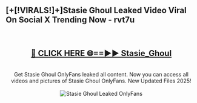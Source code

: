 <h2>[+[!VIRALS!]+]Stasie Ghoul Leaked Video Viral On Social X Trending Now - rvt7u</h2>
<br>
<div align="center">
<h2><a href="https://libra.edu.pl?Stasie_Ghoul" rel="nofollow">🔴 CLICK HERE 🌐==►► Stasie_Ghoul</a></h2>
<br>
Get Stasie Ghoul OnlyFans leaked all content. Now you can access all videos and pictures of Stasie Ghoul OnlyFans. New Updated Files 2025!
<br>
<br>
<a href="https://libra.edu.pl?Stasie_Ghoul" rel="nofollow" data-target="animated-image.originalLink"><img src="https://i.ibb.co.com/WyWwxjT/player-gif2.gif" alt="Stasie Ghoul Leaked OnlyFans" style="max-width: 100%; display: inline-block;" data-target="animated-image.originalImage"></a>
</div>
<br>